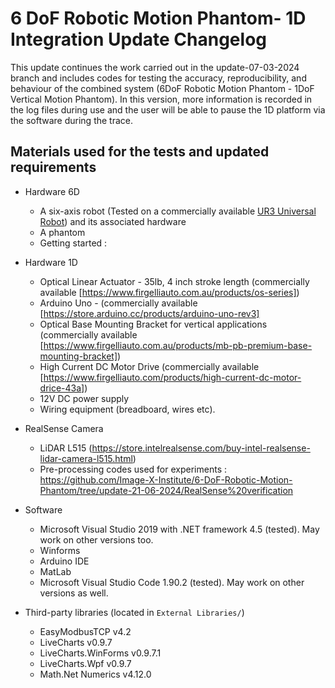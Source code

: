# 6 DoF Robotic Motion Phantom- 1D Integration Update Changelog

This update continues the work carried out in the update-07-03-2024 branch and includes codes for testing the accuracy, reproducibility, and behaviour of the combined system (6DoF Robotic Motion Phantom - 1DoF Vertical 
Motion Phantom). In this version, more information is recorded in the log files during use and the user will be able to pause the 1D platform via the software during the trace. 


## Materials used for the tests and updated requirements
    
  * Hardware 6D
     - A six-axis robot (Tested on a commercially available [UR3 Universal Robot](https://www.universal-robots.com/products/ur3-robot/)) and its associated hardware
     - A phantom
     - Getting started : 
  * Hardware 1D
    - Optical Linear Actuator - 35lb, 4 inch stroke length (commercially available [https://www.firgelliauto.com.au/products/os-series])
    - Arduino Uno - (commercially available [https://store.arduino.cc/products/arduino-uno-rev3]
    - Optical Base Mounting Bracket for vertical applications (commercially available [https://www.firgelliauto.com.au/products/mb-pb-premium-base-mounting-bracket])
    - High Current DC Motor Drive (commercially available [https://www.firgelliauto.com/products/high-current-dc-motor-drice-43a])
    - 12V DC power supply
    - Wiring equipment (breadboard, wires etc).
  * RealSense Camera
    - LiDAR L515 (https://store.intelrealsense.com/buy-intel-realsense-lidar-camera-l515.html)
    - Pre-processing codes used for experiments : https://github.com/Image-X-Institute/6-DoF-Robotic-Motion-Phantom/tree/update-21-06-2024/RealSense%20verification
  
  * Software 
     - Microsoft Visual Studio 2019 with .NET framework 4.5 (tested). May work on other versions too.  
     - Winforms
     - Arduino IDE
     - MatLab
     - Microsoft Visual Studio Code 1.90.2 (tested). May work on other versions as well. 
  
  * Third-party libraries (located in `External Libraries/`)
     - EasyModbusTCP v4.2
     - LiveCharts v0.9.7
     - LiveCharts.WinForms v0.9.7.1
     - LiveCharts.Wpf v0.9.7
     - Math.Net Numerics v4.12.0

     
